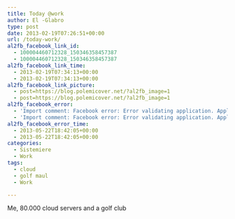 ```yaml
---
title: Today @work
author: El -Glabro
type: post
date: 2013-02-19T07:26:51+00:00
url: /today-work/
al2fb_facebook_link_id:
  - 100004460712328_150346358457387
  - 100004460712328_150346358457387
al2fb_facebook_link_time:
  - 2013-02-19T07:34:13+00:00
  - 2013-02-19T07:34:13+00:00
al2fb_facebook_link_picture:
  - post=https://blog.polemicover.net/?al2fb_image=1
  - post=https://blog.polemicover.net/?al2fb_image=1
al2fb_facebook_error:
  - 'Import comment: Facebook error: Error validating application. Application has been deleted.'
  - 'Import comment: Facebook error: Error validating application. Application has been deleted.'
al2fb_facebook_error_time:
  - 2013-05-22T18:42:05+00:00
  - 2013-05-22T18:42:05+00:00
categories:
  - Sistemiere
  - Work
tags:
  - cloud
  - golf maul
  - Work

---
```

Me, 80.000 cloud servers and a golf club